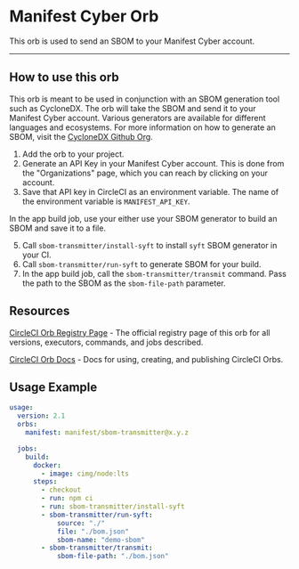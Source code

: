 # Manifest Cyber Orb

<!---
[![CircleCI Build Status](https://circleci.com/gh/<organization>/<project-name>.svg?style=shield "CircleCI Build Status")](https://circleci.com/gh/<organization>/<project-name>) [![CircleCI Orb Version](https://badges.circleci.com/orbs/<namespace>/<orb-name>.svg)](https://circleci.com/orbs/registry/orb/<namespace>/<orb-name>) [![GitHub License](https://img.shields.io/badge/license-MIT-lightgrey.svg)](https://raw.githubusercontent.com/<organization>/<project-name>/master/LICENSE) [![CircleCI Community](https://img.shields.io/badge/community-CircleCI%20Discuss-343434.svg)](https://discuss.circleci.com/c/ecosystem/orbs)

--->

This orb is used to send an SBOM to your Manifest Cyber account.

---

## How to use this orb

This orb is meant to be used in conjunction with an SBOM generation tool such as CycloneDX. The orb will take the SBOM and send it to your Manifest Cyber account. Various generators are available for different languages and ecosystems. For more information on how to generate an SBOM, visit the [CycloneDX Github Org](https://github.com/CycloneDX/).

1. Add the orb to your project.
2. Generate an API Key in your Manifest Cyber account. This is done from the "Organizations" page, which you can reach by clicking on your account. 
3. Save that API key in CircleCI as an environment variable. The name of the environment variable is `MANIFEST_API_KEY`.

In the app build job, use your either use your SBOM generator to build an SBOM and save it to a file. 

5. Call `sbom-transmitter/install-syft` to install `syft` SBOM generator in your CI.
6. Call `sbom-transmitter/run-syft` to generate SBOM for your build.
7. In the app build job, call the `sbom-transmitter/transmit` command. Pass the path to the SBOM as the `sbom-file-path` parameter.



## Resources

[CircleCI Orb Registry Page](https://circleci.com/orbs/registry/orb/manifest/sbom-transmitter) - The official registry page of this orb for all versions, executors, commands, and jobs described.

[CircleCI Orb Docs](https://circleci.com/docs/2.0/orb-intro/#section=configuration) - Docs for using, creating, and publishing CircleCI Orbs.

## Usage Example

```yaml
usage:
  version: 2.1
  orbs:
    manifest: manifest/sbom-transmitter@x.y.z

  jobs:
    build:
      docker:
        - image: cimg/node:lts
      steps:
        - checkout
        - run: npm ci
        - run: sbom-transmitter/install-syft
        - sbom-transmitter/run-syft:
            source: "./"
            file: "./bom.json"
            sbom-name: "demo-sbom"
        - sbom-transmitter/transmit:
            sbom-file-path: "./bom.json"
```